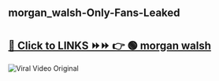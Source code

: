 
 ## morgan_walsh-Only-Fans-Leaked

# <h2><a href="https://clipsfans.com/morgan_walsh&ref=git">🔗 Click to LINKS ⏩⏩ 👉 🟢 morgan walsh </a></h2>

<a href="https://clipsfans.com/morgan_walsh&ref=git" rel="nofollow" data-target="animated-image.originalLink"><img src="https://i.ibb.co.com/xMMVF88/686577567.gif" alt="Viral Video Original" style="max-width: 100%; display: inline-block;" data-target="animated-image.originalImage"></a>
